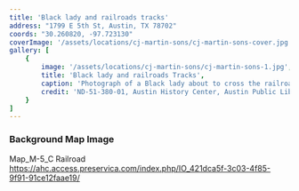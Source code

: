 ```yaml
---
title: 'Black lady and railroads tracks'
address: "1799 E 5th St, Austin, TX 78702"
coords: "30.260820, -97.723130"
coverImage: '/assets/locations/cj-martin-sons/cj-martin-sons-cover.jpg'
gallery: [
    {
        image: '/assets/locations/cj-martin-sons/cj-martin-sons-1.jpg',
        title: 'Black lady and railroads Tracks',
        caption: 'Photograph of a Black lady about to cross the railroad tracks at  East 5th street and Chicon street. C. J. Martin & Sons on the south side of the tracks.',
        credit: 'ND-51-380-01, Austin History Center, Austin Public Library.'
    }
]
---
```


### Background Map Image
Map_M-5_C Railroad
<a href="https://ahc.access.preservica.com/index.php/IO_421dca5f-3c03-4f85-9f91-91ce12faae19/" target="_blank">https://ahc.access.preservica.com/index.php/IO_421dca5f-3c03-4f85-9f91-91ce12faae19/</a>

